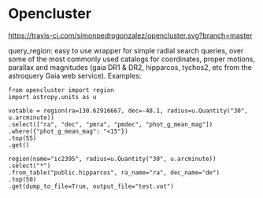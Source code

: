# Opencluster

https://travis-ci.com/simonpedrogonzalez/opencluster.svg?branch=master

query_region: easy to use wrapper for simple radial search queries, over some of the most commonly used catalogs for coordinates, proper motions, parallax and magnitudes (gaia DR1 & DR2, hipparcos, tychos2, etc from the astroquery Gaia web service). Examples:
```
from opencluster import region
import astropy.units as u

votable = region(ra=130.62916667, dec=-48.1, radius=u.Quantity("30", u.arcminute))
.select(["ra", "dec", "pmra", "pmdec", "phot_g_mean_mag"])
.where({"phot_g_mean_mag": "<15"})
.top(55)
.get()

region(name="ic2395", radius=u.Quantity("30", u.arcminute))
.select("*")
.from_table("public.hipparcos", ra_name="ra", dec_name="de")
.top(50)
.get(dump_to_file=True, output_file="test.vot")
```
